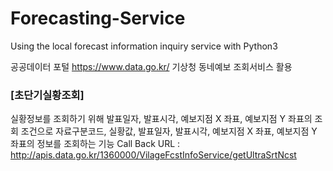 # Forecasting-Service
Using the local forecast information inquiry service with Python3

공공데이터 포털 https://www.data.go.kr/
기상청 동네예보 조회서비스 활용
### [초단기실황조회]
실황정보를 조회하기 위해 발표일자, 발표시각, 예보지점 X 좌표, 예보지점 Y 좌표의 조회 조건으로 자료구분코드, 실황값, 발표일자, 발표시각, 예보지점 X 좌표, 예보지점 Y 좌표의 정보를 조회하는 기능
Call Back URL : http://apis.data.go.kr/1360000/VilageFcstInfoService/getUltraSrtNcst
